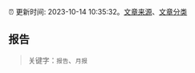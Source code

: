 :alarm_clock: 更新时间: 2023-10-14 10:35:32。[文章来源](/README.md)、[文章分类](/TAGS.md)

## 报告


> 关键字：`报告`、`月报`



